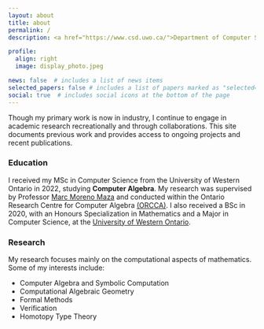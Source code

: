 ```yaml
---
layout: about
title: about
permalink: /
description: <a href="https://www.csd.uwo.ca/">Department of Computer Science, The University of Western Ontario</a>.

profile:
  align: right
  image: display_photo.jpeg

news: false  # includes a list of news items
selected_papers: false # includes a list of papers marked as "selected={true}"
social: true  # includes social icons at the bottom of the page
---
```


Though my primary work is now in industry, I continue to engage in academic research recreationally and through collaborations. This site documents previous work and provides access to ongoing projects and recent publications.

### Education

I received my MSc in Computer Science from the University of Western Ontario in 2022, studying __Computer Algebra__.
My research was supervised by Professor [Marc Moreno Maza](https://www.csd.uwo.ca/~mmorenom/)
and conducted within the Ontario Research Centre for Computer Algebra [(ORCCA)](http://www.orcca.on.ca/).
I also received a BSc in 2020, with an Honours Specialization in Mathematics and a Major in Computer Science,
at the [University of Western Ontario](https://www.math.uwo.ca/).

### Research

My research focuses mainly on the computational aspects of mathematics.
Some of my interests include:

* Computer Algebra and Symbolic Computation
* Computational Algebraic Geometry
* Formal Methods
* Verification
* Homotopy Type Theory
